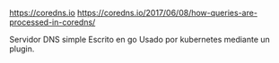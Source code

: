 https://coredns.io
https://coredns.io/2017/06/08/how-queries-are-processed-in-coredns/

Servidor DNS simple
Escrito en go
Usado por kubernetes mediante un plugin.
